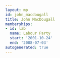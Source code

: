 ```yaml
---
layout: mp
id: john_macdougall
title: John MacDougall
memberships:
- id: lab
  name: Labour Party
  start: '2001-10-24'
  end: '2008-07-03'
autogenerated: true
---
```

